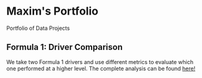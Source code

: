 # Maxim's Portfolio
Portfolio of Data Projects

## Formula 1: Driver Comparison
We take two Formula 1 drivers and use different metrics to evaluate which one performed at a higher level. The complete analysis can be found [here!](https://nbviewer.jupyter.org/github/mguzman123/Maxim-Guzman-Portfolio/blob/b7e5d12913de895567e835d89aa0861744ac8490/notebooks/2007%20McLaren%20-%20Lewis%20Hamilton%20vs.%20Fernando%20Alonso%20.ipynb)

